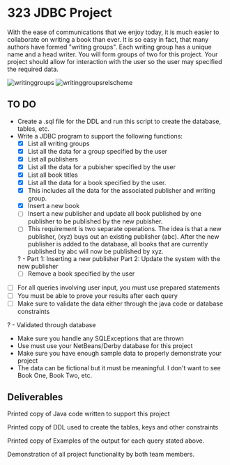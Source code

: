 # 323 JDBC Project
With the ease of communications that we enjoy today, it is much easier to collaborate on writing a book than ever. It is so easy in fact, that many authors have formed "writing groups". Each writing group has a unique name and a head writer.
You will form groups of two for this project. Your project should allow for interaction with the user so the user may specified the required data.

![writinggroups](https://user-images.githubusercontent.com/9468502/31323112-6ba71a90-ac57-11e7-94bf-13a164811bb7.jpg)
![writinggroupsrelscheme](https://user-images.githubusercontent.com/9468502/31323131-f0509fd2-ac57-11e7-806c-951996946aa6.jpg)

## TO DO
* Create a .sql file for the DDL and run this script to create the database, tables, etc.
* Write a JDBC program to support the following functions:
  - [x] List all writing groups
  - [x] List all the data for a group specified by the user
  - [x] List all publishers
  - [x] List all the data for a pubisher specified by the user
  - [x] List all book titles
  - [x] List all the data for a book specified by the user.
  - [x] This includes all the data for the associated publisher and writing group.
  - [x] Insert a new book
  - [ ] Insert a new publisher and update all book published by one publisher to be published by the new pubisher.
  - [ ] This requirement is two separate operations. The idea is that a new publisher, (xyz) buys out an existing publisher (abc). After the new publisher is added to the database, all books that are currently published by abc will now be published by xyz. 
  
   ? - Part 1: Inserting a new publisher
       Part 2: Update the system with the new publisher
  - [ ] Remove a book specified by the user
- [ ] For all queries involving user input, you must use prepared statements
- [ ] You must be able to prove your results after each query
- [ ] Make sure to validate the data either through the java code or database constraints

? - Validated through database
* Make sure you handle any SQLExceptions that are thrown
* Use must use your NetBeans/Derby database for this project
* Make sure you have enough sample data to properly demonstrate your project
* The data can be fictional but it must be meaningful. I don't want to see Book One, Book Two, etc.

## Deliverables

Printed copy of Java code written to support this project

Printed copy of DDL used to create the tables, keys and other constraints

Printed copy of Examples of the output for each query stated above.

Demonstration of all project functionality by both team members.
